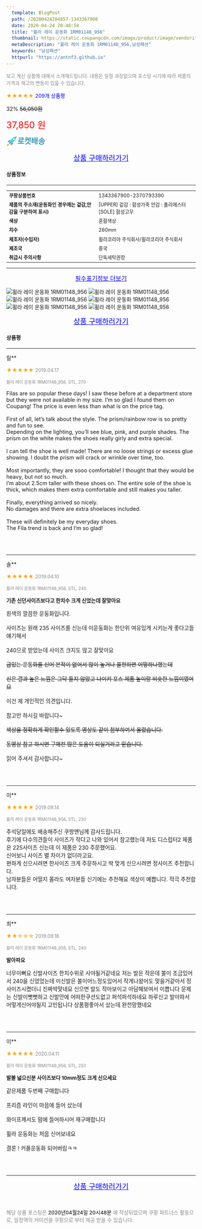 ```yaml
---
  template: BlogPost
  path: /20200424204857-1343367900
  date: 2020-04-24 20:48:58
  title: "휠라 레이 운동화 1RM01148_956"
  thumbnail: https://static.coupangcdn.com/image/product/image/vendoritem/2019/03/27/4524409727/57bfdba6-c9e8-4cbe-92f1-7758e22a76d4.jpg
  metaDescription: "휠라 레이 운동화 1RM01148_956,남성패션"
  keywords: "남성패션"
  httpurl: "https://antnf3.github.io"
---
```

  
<span style="color: #888;font-size:0.8rem">보고 계신 상품에 대해서 소개해드립니다.
내용은 일절 과장없으며 포스팅 시기에 따라 제품의 가격과 재고의 변동이 있을 수 있습니다.</span>
  
<span style="color: orange;">★★★★★</span> <span style="color: blue;font-size: 0.85rem;">209개 상품평</span>

<span style="font-size: 0.9rem">32%</span> <span style="font-size: 0.9rem">~~56,050원~~</span>

<span style="color: red;font-size: 1.5rem;">37,850 원</span>

![로켓배송](/assets/rocket_logo.png)

<p align="center"><a href="http://me2.do/5JY4TOdp" style="font-size: 1.2rem; color: blue;">상품 구매하러가기</a></p>

#### 상품정보

---

|                  |                       |
| ---------------- | --------------------- |
| **<span style="font-size:0.8rem;">쿠팡상품번호</span>** | <span style="font-size:0.8rem;">1343367900-2370793390</span> |
| **<span style="font-size:0.8rem;">제품의 주소재(운동화인 경우에는 겉감,안감을 구분하여 표시)</span>**    | <span style="font-size:0.8rem;">[UPPER] 겉감 : 합성가죽 안감 : 폴리에스터 [SOLE] 합성고무</span>        |
| **<span style="font-size:0.8rem;">색상</span>**    | <span style="font-size:0.8rem;">혼합색상</span>        |
| **<span style="font-size:0.8rem;">치수</span>**    | <span style="font-size:0.8rem;">260mm</span>        |
| **<span style="font-size:0.8rem;">제조자(수입자)</span>**    | <span style="font-size:0.8rem;">휠라코리아 주식회사/휠라코리아 주식회사</span>        |
| **<span style="font-size:0.8rem;">제조국</span>**    | <span style="font-size:0.8rem;">중국</span>        |
| **<span style="font-size:0.8rem;">취급시 주의사항</span>**    | <span style="font-size:0.8rem;">단독세탁권장</span>        |



---

<p align="center"><a href="http://me2.do/5JY4TOdp" style="font-size: 1rem; color: blue;">필수표기정보 더보기</a></p>

![휠라 레이 운동화 1RM01148_956](http://thumbnail9.coupangcdn.com/thumbnails/remote/q89/image/retail/images/85561755978266-aceaaffd-7921-49a2-bf6a-1562c0089395.jpg)
![휠라 레이 운동화 1RM01148_956](http://thumbnail6.coupangcdn.com/thumbnails/remote/q89/image/retail/images/2020/02/10/19/1/8e32039d-bd57-421a-b29f-1ece554cf07f.jpg)
![휠라 레이 운동화 1RM01148_956](http://thumbnail8.coupangcdn.com/thumbnails/remote/q89/image/retail/images/2020/02/10/19/9/c8173e83-153f-4a2c-9c66-51c25a2b7529.jpg)
![휠라 레이 운동화 1RM01148_956](http://thumbnail6.coupangcdn.com/thumbnails/remote/q89/image/retail/images/2020/02/10/19/9/6df6f960-7990-4dd1-9c86-c0dd903770da.jpg)
![휠라 레이 운동화 1RM01148_956](http://thumbnail10.coupangcdn.com/thumbnails/remote/q89/image/retail/images/2020/02/10/19/4/89be2aec-e390-454b-9768-202d8677112d.jpg)
![휠라 레이 운동화 1RM01148_956](http://thumbnail6.coupangcdn.com/thumbnails/remote/q89/image/retail/images/2020/02/10/19/4/17733829-d2ff-4daf-bac7-1ee5812b9114.jpg)

<p align="center"><a href="http://me2.do/5JY4TOdp" style="font-size: 1.2rem; color: blue;">상품 구매하러가기</a></p>

#### 상품평
  
---
  
릴**
    
<span style="color: orange;">★★★★★</span> <span style="font-size:0.8rem;color: #888;">2019.04.17</span>
    
<span style="color: #888;font-size:0.7rem">휠라 레이 운동화 1RM01148_956, STL, 270</span>
    

    
<span style="font-size: 0.9rem;">Filas are so popular these days! I saw these before at a department store but they were not available in my size. I’m so glad I found them on Coupang! The price is even less than what is on the price tag.<br/><br/>First of all, let’s talk about the style. The prism/rainbow row is so pretty and fun to see. <br/>Depending on the lighting, you’ll see blue, pink, and purple shades. The prism on the white makes the shoes really girly and extra special.<br/><br/>I can tell the shoe is well made! There are no loose strings or excess glue showing. I doubt the prism will crack or wrinkle over time, too.<br/><br/>Most importantly, they are sooo comfortable!  I thought that they would be heavy, but not so much.<br/>I’m about 2.5cm taller with these shoes on. The entire sole of the shoe is thick, which makes them extra comfortable and still makes you taller.<br/><br/>Finally, everything arrived so nicely.<br/>No damages and there are extra shoelaces included.<br/><br/>These will definitely be my everyday shoes.<br/>The Fila trend is back and I’m so glad!</span>
    
<br>
<br>

---
  
솔**
    
<span style="color: orange;">★★★★★</span> <span style="font-size:0.8rem;color: #888;">2019.04.10</span>
    
<span style="color: #888;font-size:0.7rem">휠라 레이 운동화 1RM01148_956, STL, 240</span>
    
<span style="font-size:0.85rem">**기존 신던사이즈보다고 한치수 크게 신었는데 잘맞아요**</span>
    
<span style="font-size: 0.9rem;">흰색의 깔끔한 운동화입니다.<br/><br/>사이즈는 원래 235 사이즈를 신는데 이운동화는 한단위 여유있게 시키는게 좋다고들 얘기해서<br/><br/>240으로 받았는데 사이즈 크지도 않고 잘맞아요~~<br/><br/>굽있는 운동화를 신어 본적이 없어서 많이 높거나 불편하면 어떻하나했는데<br/><br/>신은 결과 높은 느낌은 그닥 들지 않았고 나이키 포스 제품 높이랑 비슷한 느낌이였어요~~<br/><br/>이건 제 개인적인 의견입니다. <br/><br/>참고만 하시길 바랍니다~~~<br/><br/>색상을 정확하게 확인할수 있도록 영상도 같이 첨부하여서 올렸습니다.<br/><br/>동영상 참고 하시면 구매전 많은 도움이  되실거라고 믿습니다.~~<br/><br/>읽어 주셔서 감사합니다~</span>
    
<br>
<br>

---
  
이**
    
<span style="color: orange;">★★★★★</span> <span style="font-size:0.8rem;color: #888;">2019.09.14</span>
    
<span style="color: #888;font-size:0.7rem">휠라 레이 운동화 1RM01148_956, STL, 230</span>
    

    
<span style="font-size: 0.9rem;">추석당일에도  배송해주신 쿠팡맨님께 감사드립니다.<br/>후기에  다수의견들이 사이즈가 작다고  나와  있어서 참고했는데 저도  디스럽터2 제품은  225사이즈 신는데 이 제품은 230 주문했어요.<br/>신어보니 사이즈 별 차이가  없더라고요. <br/>편하게  신으시려면  한사이즈 크게  주문하시고  딱 맞게  신으시려면  정사이즈 추천합니다.<br/>남자분들은 어떨지  몰라도 여자분들 신기에는 추천해요  색상이 예쁩니다. 적극  추천합니다.</span>
    
<br>
<br>

---
  
최**
    
<span style="color: orange;">★★☆☆☆</span> <span style="font-size:0.8rem;color: #888;">2019.09.18</span>
    
<span style="color: #888;font-size:0.7rem">휠라 레이 운동화 1RM01148_956, STL, 240</span>
    
<span style="font-size:0.85rem">**발아파요**</span>
    
<span style="font-size: 0.9rem;">너무이뻐요 신발사이즈 한치수위로 사야될거같네요 저는 발은 작은데 볼이 조금있어서 240을 신었었는데 이신발은 볼이어느정도있어서 작게나왔어도 맞을거같아서 정사이즈시켰더니 진짜딱맞네요 신으면 발도 작아보이고 아담해보여서 이쁩니다 문제는 신발이뻣뻣하고 신발안에 어떠한쿠션도없고 퍼석퍼석하네요 하루신고 발아파서 어떻게신어야될지 고민됩니다 상품평좋아서 샀는데 완전망했네요</span>
    
<br>
<br>

---
  
이**
    
<span style="color: orange;">★★★★★</span> <span style="font-size:0.8rem;color: #888;">2020.04.11</span>
    
<span style="color: #888;font-size:0.7rem">휠라 레이 운동화 1RM01148_956, STL, 250</span>
    
<span style="font-size:0.85rem">**발볼 넓으신분 사이즈보다 10mm정도 크게 신으세요**</span>
    
<span style="font-size: 0.9rem;">같은제품 두번째 구매합니다<br/><br/>프리즘 라인이 마음에 들어 샀는데<br/><br/>와이프께서도 맘에 들어하시어 재구매합니다<br/><br/>휠라 운동화는 처음 신어보네요<br/><br/>결론 !  커플운동화 되어버림ㅋㅋ</span>
    
<br>
<br>


  
---
  
<p align="center"><a href="http://me2.do/5JY4TOdp" style="font-size: 1.2rem; color: blue;">상품 구매하러가기</a></p>
  
<br>
  
<span style="font-size: 0.85rem; color: #888;">해당 상품 포스팅은 <span style="color: #000;"> 2020년04월24일 20시48분 </span> 에 작성되었으며 쿠팡 파트너스 활동으로, 일정액의 커미션을 쿠팡으로 부터 제공 받을 수 있습니다.</span>